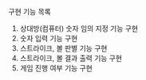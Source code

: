 구현 기능 목록
1. 상대방(컴퓨터) 숫자 임의 지정 기능 구현
2. 숫자 입력 기능 구현
3. 스트라이크, 볼 판별 기능 구현
4. 스트라이크, 볼 결과 출력 기능 구현
5. 게임 진행 여부 기능 구현
